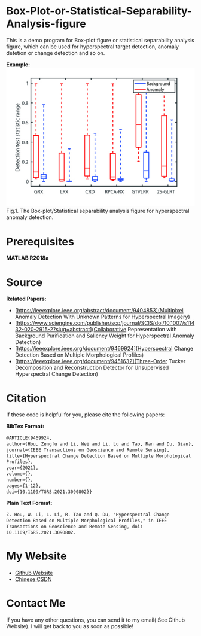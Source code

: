# Box-Plot-or-Statistical-Separability-Analysis-figure
This is a demo program for Box-plot figure or statistical separability analysis figure, which can be used for hyperspectral target detection,  anomaly detetion or change detection and so on. 

**Example:**<br />
<img src="Box_LosAngeles.jpg" alt="Box-plot">
Fig.1. The Box-plot/Statistical separability analysis figure for hyperspectral anomaly detection.


# Prerequisites
**MATLAB R2018a**<br />

# Source
**Related Papers:**
- [https://ieeexplore.ieee.org/abstract/document/9404853](Multipixel Anomaly Detection With Unknown Patterns for Hyperspectral Imagery)
- [https://www.sciengine.com/publisher/scp/journal/SCIS/doi/10.1007/s11432-020-2915-2?slug=abstract](Collaborative Representation with Background Purification and Saliency Weight for Hyperspectral Anomaly Detection)
- [https://ieeexplore.ieee.org/document/9469924](Hyperspectral Change Detection Based on Multiple Morphological Profiles)
- [https://ieeexplore.ieee.org/document/9451632](Three-Order Tucker Decomposition and Reconstruction Detector for Unsupervised Hyperspectral Change Detection)


# Citation
If these code is helpful for you, please cite  the following papers:

**BibTex Format:**<br />
```
@ARTICLE{9469924,
author={Hou, Zengfu and Li, Wei and Li, Lu and Tao, Ran and Du, Qian},
journal={IEEE Transactions on Geoscience and Remote Sensing},
title={Hyperspectral Change Detection Based on Multiple Morphological Profiles},
year={2021},
volume={},
number={},
pages={1-12},
doi={10.1109/TGRS.2021.3090802}}
```

**Plain Text Format:**<br />
```
Z. Hou, W. Li, L. Li, R. Tao and Q. Du, "Hyperspectral Change Detection Based on Multiple Morphological Profiles," in IEEE Transactions on Geoscience and Remote Sensing, doi: 10.1109/TGRS.2021.3090802.
```

# My Website
- [Github Website](https://zephyrhours.github.io/)
- [Chinese CSDN](https://blog.csdn.net/NBDwo)

# Contact Me
If you have any other questions, you can send it to my email( See Github Website). I will get back to you as soon as possible!




